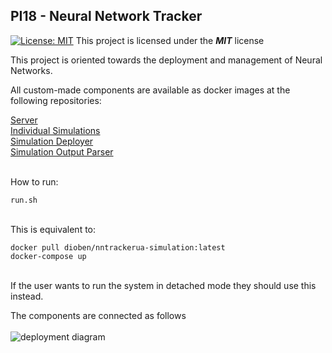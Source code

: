 ## PI18 - Neural Network Tracker

[![License: MIT](https://img.shields.io/badge/License-MIT-blue.svg)](https://opensource.org/licenses/MIT) This project is licensed under the ***MIT*** license


This project is oriented towards the deployment and management of Neural Networks.

All custom-made components are available as docker images at the following repositories: <br>

[Server](https://hub.docker.com/repository/docker/dioben/nntrackerua-server)<br>
[Individual Simulations](https://hub.docker.com/repository/docker/dioben/nntrackerua-simulation)<br>
[Simulation Deployer](https://hub.docker.com/repository/docker/dioben/nntrackerua-deployer) <br>
[Simulation Output Parser](https://hub.docker.com/repository/docker/dioben/nntrackerua-parser)

<br>
How to run:<br>

```
run.sh
```
<br>
This is equivalent to:<br>

```
docker pull dioben/nntrackerua-simulation:latest
docker-compose up
```
<br>
If the user wants to run the system in detached mode they should use this instead.

The components are connected as follows <br><br>
![deployment diagram](http://xcoa.av.it.pt/~pi202021g08/images/deploymentDiagram.png "Deployment Diagram")
